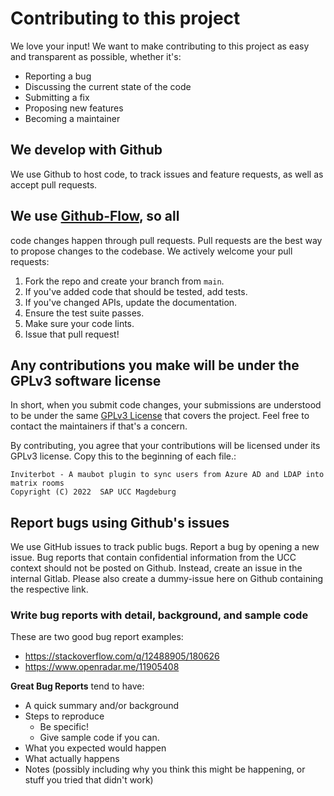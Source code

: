 # Contributing to this project
We love your input! We want to make contributing to this project as easy and transparent as possible, whether it's:

- Reporting a bug
- Discussing the current state of the code
- Submitting a fix
- Proposing new features
- Becoming a maintainer

## We develop with Github
We use Github to host code, to track issues and feature requests, as well as accept pull requests.

## We use [Github-Flow](https://githubflow.github.io/), so all 
code changes happen through pull requests.
Pull requests are the best way to propose changes to the codebase. We actively welcome your pull requests:

1. Fork the repo and create your branch from `main`.
2. If you've added code that should be tested, add tests.
3. If you've changed APIs, update the documentation.
4. Ensure the test suite passes.
5. Make sure your code lints.
6. Issue that pull request!

## Any contributions you make will be under the GPLv3 software license
In short, when you submit code changes, your submissions are understood to be under the same [GPLv3 License](https://www.gnu.org/licenses/gpl-3.0.html) that covers the project. Feel free to contact the maintainers if that's a concern.

By contributing, you agree that your contributions will be licensed under its GPLv3 license.
Copy this to the beginning of each file.:
````
Inviterbot - A maubot plugin to sync users from Azure AD and LDAP into matrix rooms
Copyright (C) 2022  SAP UCC Magdeburg
````


## Report bugs using Github's issues
We use GitHub issues to track public bugs. Report a bug by opening a new issue.
Bug reports that contain confidential information from the UCC context should not be posted on Github. Instead, create an issue in the internal Gitlab. Please also create a dummy-issue here on Github containing the respective link.

### Write bug reports with detail, background, and sample code
These are two good bug report examples:
- <https://stackoverflow.com/q/12488905/180626>
- <https://www.openradar.me/11905408>

**Great Bug Reports** tend to have:

- A quick summary and/or background
- Steps to reproduce
  - Be specific!
  - Give sample code if you can.
- What you expected would happen
- What actually happens
- Notes (possibly including why you think this might be happening, or stuff you tried that didn't work)

